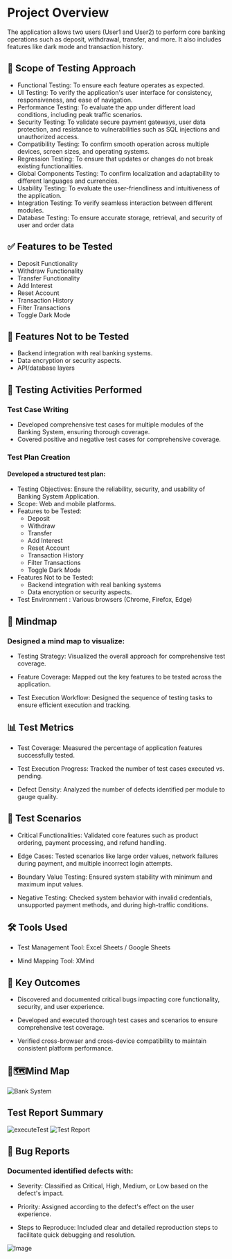 
# Project Overview
The application allows two users (User1 and User2) to perform core banking operations such as deposit, 
withdrawal, transfer, and more. It also includes features like dark mode and transaction history. 

##  🎯 Scope of Testing Approach
- Functional Testing: To ensure each feature operates as expected.
- UI Testing: To verify the application's user interface for consistency, responsiveness, and ease of navigation.
- Performance Testing: To evaluate the app under different load conditions, including peak traffic scenarios.
- Security Testing: To validate secure payment gateways, user data protection, and resistance to vulnerabilities such as SQL injections and unauthorized access.
- Compatibility Testing: To confirm smooth operation across multiple devices, screen sizes, and operating systems.
- Regression Testing: To ensure that updates or changes do not break existing functionalities.
- Global Components Testing: To confirm localization and adaptability to different languages and currencies.
- Usability Testing: To evaluate the user-friendliness and intuitiveness of the application.
- Integration Testing: To verify seamless interaction between different modules.
- Database Testing: To ensure accurate storage, retrieval, and security of user and order data
##  ✅ Features to be Tested 
- Deposit Functionality  
- Withdraw Functionality  
- Transfer Functionality  
- Add Interest  
- Reset Account  
- Transaction History  
- Filter Transactions  
- Toggle Dark Mode 
##  🚫 Features Not to be Tested 
- Backend integration with real banking systems. 
- Data encryption or security aspects. 
- API/database layers 
##  📝 Testing Activities Performed
###  Test Case Writing
- Developed comprehensive test cases for multiple modules of the Banking System, ensuring thorough coverage.
- Covered positive and negative test cases for comprehensive coverage.
###  Test Plan Creation
#### Developed a structured test plan:
- Testing Objectives: Ensure the reliability, security, and usability of Banking System Application.
- Scope: Web and mobile platforms.
- Features to be Tested:
  - Deposit
  - Withdraw
  - Transfer
  - Add Interest
  - Reset Account
  - Transaction History
  - Filter Transactions
  - Toggle Dark Mode
- Features Not to be Tested:
  - Backend integration with real banking systems
  - Data encryption or security aspects.
- Test Environment : Various browsers (Chrome, Firefox, Edge) 
##  🧠 Mindmap
### Designed a mind map to visualize:
- Testing Strategy: Visualized the overall approach for comprehensive test coverage.

- Feature Coverage: Mapped out the key features to be tested across the application.

- Test Execution Workflow: Designed the sequence of testing tasks to ensure efficient execution and tracking.
##  📊 Test Metrics
- Test Coverage: Measured the percentage of application features successfully tested.

- Test Execution Progress: Tracked the number of test cases executed vs. pending.

- Defect Density: Analyzed the number of defects identified per module to gauge quality.
##  🧪 Test Scenarios
- Critical Functionalities: Validated core features such as product ordering, payment processing, and refund handling.

- Edge Cases: Tested scenarios like large order values, network failures during payment, and multiple incorrect login attempts.

- Boundary Value Testing: Ensured system stability with minimum and maximum input values.

- Negative Testing: Checked system behavior with invalid credentials, unsupported payment methods, and during high-traffic conditions.

##   🛠️ Tools Used
- Test Management Tool: Excel Sheets / Google Sheets

- Mind Mapping Tool: XMind
##  🔑 Key Outcomes
- Discovered and documented critical bugs impacting core functionality, security, and user experience.

- Developed and executed thorough test cases and scenarios to ensure comprehensive test coverage.

- Verified cross-browser and cross-device compatibility to maintain consistent platform performance.
##  🧠🗺️Mind Map
![Bank System](https://github.com/user-attachments/assets/ccc719ff-3c98-4e1d-8c41-d473a928b766)
##  Test Report Summary
![executeTest](https://github.com/user-attachments/assets/431b361f-8257-47dd-bf60-aa57cdb51d9b)
![Test Report](https://github.com/user-attachments/assets/891ba20f-e75d-47c3-ae96-021cecdb2deb)
##     🐞 Bug Reports
### Documented identified defects with:
- Severity: Classified as Critical, High, Medium, or Low based on the defect's impact.

- Priority: Assigned according to the defect's effect on the user experience.

- Steps to Reproduce: Included clear and detailed reproduction steps to facilitate quick debugging and resolution.
  
![Image](https://github.com/user-attachments/assets/a18e6238-c076-40b8-949e-9b0e14e70c71)




